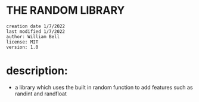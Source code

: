 # THE RANDOM LIBRARY
```
creation date 1/7/2022
last modified 1/7/2022
author: William Bell
license: MIT
version: 1.0
```
# description:
 - a library which uses the built in random function to add features such as randint and randfloat